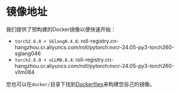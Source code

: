 # 镜像地址

我们提供了预构建的Docker镜像以便快速开始：

* `torch2.6.0 + SGlang0.4.6`: roll-registry.cn-hangzhou.cr.aliyuncs.com/roll/pytorch:nvcr-24.05-py3-torch260-sglang046
* `torch2.6.0 + vLLM0.8.4`: roll-registry.cn-hangzhou.cr.aliyuncs.com/roll/pytorch:nvcr-24.05-py3-torch260-vllm084

您也可以在`docker/`目录下找到[Dockerfiles](https://github.com/StephenRi/ROLL/tree/feature/fix-ref-for-docs/docker)来构建您自己的镜像。